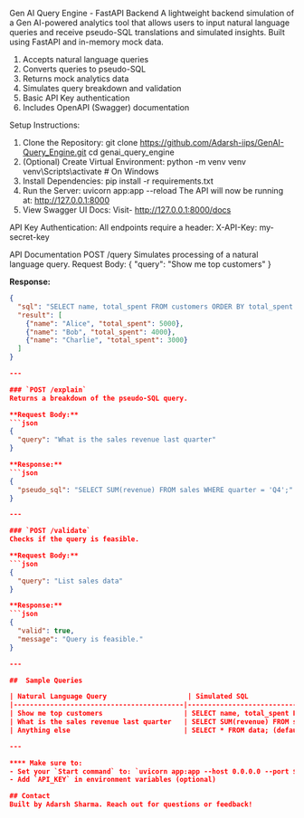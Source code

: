 Gen AI Query Engine - FastAPI Backend
A lightweight backend simulation of a Gen AI-powered analytics tool that allows users to input natural language queries and receive pseudo-SQL translations and simulated insights. Built using FastAPI and in-memory mock data. 
1. Accepts natural language queries
2. Converts queries to pseudo-SQL
3. Returns mock analytics data
4. Simulates query breakdown and validation
5. Basic API Key authentication
6. Includes OpenAPI (Swagger) documentation
   
Setup Instructions:
1. Clone the Repository:
git clone https://github.com/Adarsh-iips/GenAI-Query_Engine.git
cd genai_query_engine
2. (Optional) Create Virtual Environment:
python -m venv venv
venv\Scripts\activate  # On Windows
3. Install Dependencies:
pip install -r requirements.txt
4. Run the Server:
uvicorn app:app --reload
The API will now be running at:
http://127.0.0.1:8000
5. View Swagger UI Docs:
Visit-
http://127.0.0.1:8000/docs

API Key Authentication:
All endpoints require a header: X-API-Key: my-secret-key

API Documentation
POST /query
Simulates processing of a natural language query.
Request Body:
{
  "query": "Show me top customers"
}

**Response:**
```json
{
  "sql": "SELECT name, total_spent FROM customers ORDER BY total_spent DESC LIMIT 10;",
  "result": [
    {"name": "Alice", "total_spent": 5000},
    {"name": "Bob", "total_spent": 4000},
    {"name": "Charlie", "total_spent": 3000}
  ]
}

---

### `POST /explain`
Returns a breakdown of the pseudo-SQL query.

**Request Body:**
```json
{
  "query": "What is the sales revenue last quarter"
}

**Response:**
```json
{
  "pseudo_sql": "SELECT SUM(revenue) FROM sales WHERE quarter = 'Q4';"
}

---

### `POST /validate`
Checks if the query is feasible.

**Request Body:**
```json
{
  "query": "List sales data"
}

**Response:**
```json
{
  "valid": true,
  "message": "Query is feasible."
}

---

##  Sample Queries

| Natural Language Query                    | Simulated SQL                                                                 |
|------------------------------------------|-------------------------------------------------------------------------------|
| Show me top customers                    | SELECT name, total_spent FROM customers ORDER BY total_spent DESC LIMIT 10;  |
| What is the sales revenue last quarter   | SELECT SUM(revenue) FROM sales WHERE quarter = 'Q4';                         |
| Anything else                            | SELECT * FROM data; (default fallback)                                       |

---

**** Make sure to:
- Set your `Start command` to: `uvicorn app:app --host 0.0.0.0 --port $PORT`
- Add `API_KEY` in environment variables (optional)

## Contact
Built by Adarsh Sharma. Reach out for questions or feedback!
